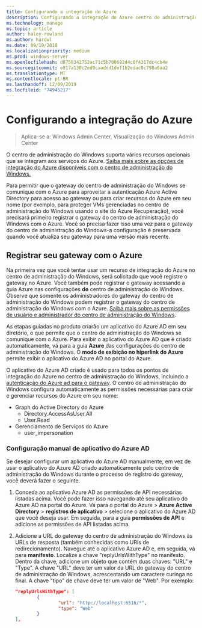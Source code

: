 ```yaml
---
title: Configurando a integração do Azure
description: Configurando a integração do Azure centro de administração do Windows (projeto Honolulu). Conectando o gateway do centro de administração do Windows ao Azure.
ms.technology: manage
ms.topic: article
author: haley-rowland
ms.author: harowl
ms.date: 09/19/2018
ms.localizationpriority: medium
ms.prod: windows-server
ms.openlocfilehash: d8758342752ac71c5b700682d4c0f4317dc4cb4e
ms.sourcegitcommit: e817a130c2ed9caaddd1def1b2edac0c798a6aa2
ms.translationtype: MT
ms.contentlocale: pt-BR
ms.lasthandoff: 12/09/2019
ms.locfileid: "74945217"
---
```

# <a name="configuring-azure-integration"></a>Configurando a integração do Azure

>Aplica-se a: Windows Admin Center, Visualização do Windows Admin Center

O centro de administração do Windows suporta vários recursos opcionais que se integram aos serviços do Azure. [Saiba mais sobre as opções de integração do Azure disponíveis com o centro de administração do Windows.](../plan/azure-integration-options.md)

Para permitir que o gateway do centro de administração do Windows se comunique com o Azure para aproveitar a autenticação Azure Active Directory para acesso ao gateway ou para criar recursos do Azure em seu nome (por exemplo, para proteger VMs gerenciadas no centro de administração do Windows usando o site do Azure Recuperação), você precisará primeiro registrar o gateway do centro de administração do Windows com o Azure. Você só precisa fazer isso uma vez para o gateway do centro de administração do Windows-a configuração é preservada quando você atualiza seu gateway para uma versão mais recente.

## <a name="register-your-gateway-with-azure"></a>Registrar seu gateway com o Azure

Na primeira vez que você tentar usar um recurso de integração do Azure no centro de administração do Windows, será solicitado que você registre o gateway no Azure. Você também pode registrar o gateway acessando a guia Azure nas configurações **do** centro de administração do Windows. Observe que somente os administradores do gateway do centro de administração do Windows podem registrar o gateway do centro de administração do Windows com o Azure. [Saiba mais sobre as permissões de usuário e administrador do centro de administração do Windows](../configure/user-access-control.md#gateway-access-role-definitions).

As etapas guiadas no produto criarão um aplicativo do Azure AD em seu diretório, o que permite que o centro de administração do Windows se comunique com o Azure. Para exibir o aplicativo do Azure AD que é criado automaticamente, vá para a guia **Azure** das configurações do centro de administração do Windows. O **modo de exibição no hiperlink do Azure** permite exibir o aplicativo do Azure AD no portal do Azure. 

O aplicativo do Azure AD criado é usado para todos os pontos de integração do Azure no centro de administração do Windows, incluindo a [autenticação do Azure ad para o gateway](../configure/user-access-control.md#azure-active-directory). O centro de administração do Windows configura automaticamente as permissões necessárias para criar e gerenciar recursos do Azure em seu nome:

- Graph do Active Directory do Azure
    - Directory.AccessAsUser.All
    - User.Read
- Gerenciamento de Serviços do Azure
    - user_impersonation

### <a name="manual-azure-ad-app-configuration"></a>Configuração manual de aplicativo do Azure AD

Se desejar configurar um aplicativo do Azure AD manualmente, em vez de usar o aplicativo do Azure AD criado automaticamente pelo centro de administração do Windows durante o processo de registro do gateway, você deverá fazer o seguinte.

1. Conceda ao aplicativo Azure AD as permissões de API necessárias listadas acima. Você pode fazer isso navegando até seu aplicativo do Azure AD na portal do Azure. Vá para o portal do Azure > **Azure Active Directory** > **registros de aplicativo** > selecione o aplicativo do Azure AD que você deseja usar. Em seguida, para a guia **permissões de API** e adicione as permissões de API listadas acima.
2. Adicione a URL do gateway do centro de administração do Windows às URLs de resposta (também conhecidas como URIs de redirecionamento). Navegue até o aplicativo Azure AD e, em seguida, vá para **manifesto**. Localize a chave "replyUrlsWithType" no manifesto. Dentro da chave, adicione um objeto que contém duas chaves: "URL" e "Type". A chave "URL" deve ter um valor da URL do gateway do centro de administração do Windows, acrescentando um caractere curinga no final. A chave "tipo" de chave deve ter um valor de "Web". Por exemplo:

    ```json
    "replyUrlsWithType": [
            {
                    "url": "http://localhost:6516/*",
                    "type": "Web"
            }
    ],
    ```
